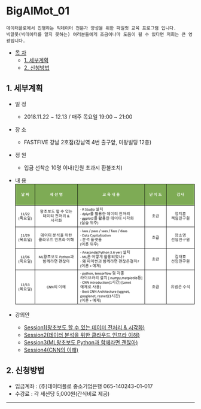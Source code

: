 # BigAlMot_01
```
데이터플로에서 진행하는 빅데이터 전문가 양성을 위한 파일럿 교육 프로그램 입니다.
빅알못(빅데이터를 알지 못하는) 여러분들에게 조금이나마 도움이 될 수 있다면 저희는 큰 영광입니다.
```

- [목 차](https://github.com/df-AI/BigAlMot_01#bigalmot_01)
  - [1. 세부계획](https://github.com/df-AI/BigAlMot_01#1-세부계획)
  - [2. 신청방법](https://github.com/df-AI/BigAlMot_01#2-신청방법)


## 1. 세부계획

- 일 정
  - 2018.11.22 ~ 12.13 / 매주 목요일 19:00 ~ 21:00

- 장 소
  - FASTFIVE 강남 2호점(강남역 4번 출구앞, 미왕빌딩 12층)

- 정 원
  - 입금 선착순 10명 이내(인원 초과시 환불조치)

- 내 용
![session_table](./img/session_table.png)


- 강의안
  - [Session1(왕초보도 할 수 있는 데이터 전처리 & 시각화)](./Session1)
  - [Session2(데이터 분석을 위한 클라우드 인프라 이해)](./Session2)
  - [Session3(ML왕초보도 Python과 함께라면 괜찮아)](./Session3)
  - [Session4(CNN의 이해)](./Session4)


## 2. 신청방법

- 입금계좌 : (주)데이터플로 중소기업은행 065-140243-01-017
- 수강료 : 각 세션당 5,000원(간식비로 제공)

***
